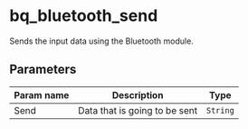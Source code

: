 bq_bluetooth_send
==========

Sends the input data using the Bluetooth module.

Parameters
----------

| Param name | Description | Type     |
 ------------|-------------|----------
| Send     | Data that is going to be sent  | `String` |

